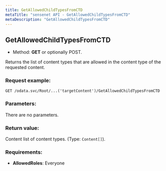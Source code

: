 ```yaml
---
title: GetAllowedChildTypesFromCTD
metaTitle: "sensenet API - GetAllowedChildTypesFromCTD"
metaDescription: "GetAllowedChildTypesFromCTD"
---
```


## GetAllowedChildTypesFromCTD
- Method: **GET** or optionally POST.

Returns the list of content types that are allowed in the content type of the requested content.

### Request example:

```
GET /odata.svc/Root/...('targetContent')/GetAllowedChildTypesFromCTD
```
### Parameters:
There are no parameters.

### Return value:
Content list of content types. (Type: `Content[]`).

### Requirements:
- **AllowedRoles**: Everyone


